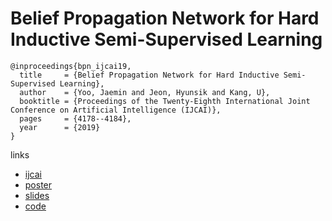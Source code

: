 # Belief Propagation Network for Hard Inductive Semi-Supervised Learning

```
@inproceedings{bpn_ijcai19,
  title     = {Belief Propagation Network for Hard Inductive Semi-Supervised Learning},
  author    = {Yoo, Jaemin and Jeon, Hyunsik and Kang, U},
  booktitle = {Proceedings of the Twenty-Eighth International Joint Conference on Artificial Intelligence (IJCAI)},
  pages     = {4178--4184},
  year      = {2019}
}
```

links
- [ijcai](https://www.ijcai.org/proceedings/2019/580)
- [poster](https://jaeminyoo.github.io/resources/2019/IJCAI/YooJK19_poster.pdf)
- [slides](https://jaeminyoo.github.io/resources/2019/IJCAI/YooJK19_slides.pdf)
- [code](https://github.com/snudatalab/BPN)
